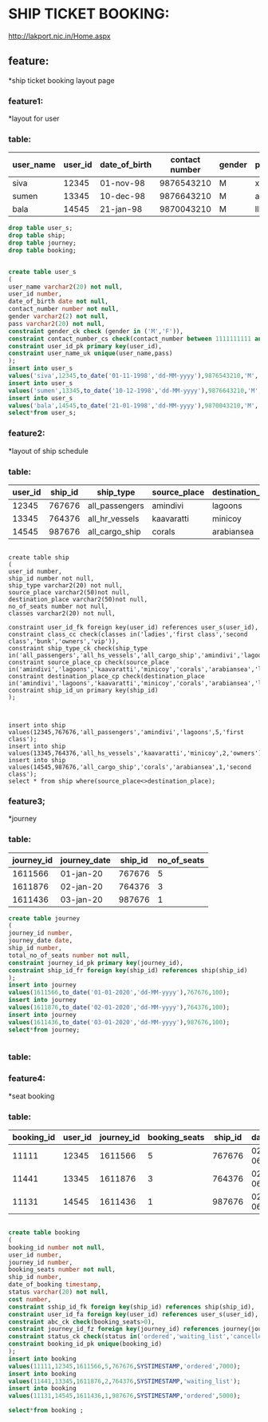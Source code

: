 # SHIP TICKET BOOKING:

http://lakport.nic.in/Home.aspx

## feature:

*ship ticket booking layout page

### feature1:

*layout for user

### table:

| user_name | user_id | date_of_birth | contact number | gender | pass |
|-----------|---------|---------------|----------------|--------|------|
| siva      | 12345   | 01-nov-98     | 9876543210     | M      | xyx  |
| sumen     | 13345   | 10-dec-98     | 9876643210     | M      | aaa  |
| bala      | 14545   | 21-jan-98     | 9870043210     | M      | lll  |


``` sql
drop table user_s;
drop table ship;
drop table journey;
drop table booking;


create table user_s
(
user_name varchar2(20) not null,
user_id number,
date_of_birth date not null,
contact_number number not null,
gender varchar2(2) not null,
pass varchar2(20) not null,
constraint gender_ck check (gender in ('M','F')),
constraint contact_number_cs check(contact_number between 1111111111 and 9999999999 ),
constraint user_id_pk primary key(user_id),
constraint user_name_uk unique(user_name,pass)
);
insert into user_s 
values('siva',12345,to_date('01-11-1998','dd-MM-yyyy'),9876543210,'M','xyx');
insert into user_s 
values('sumen',13345,to_date('10-12-1998','dd-MM-yyyy'),9876643210,'M','aaa');
insert into user_s 
values('bala',14545,to_date('21-01-1998','dd-MM-yyyy'),9870043210,'M','lll');
select*from user_s;


`````


### feature2:

*layout of ship schedule

### table:

| user_id | ship_id | ship_type      | source_place | destination_place | total_no_of_seats | classes      |
|---------|---------|----------------|--------------|-------------------|-------------------|--------------|
| 12345   | 767676  | all_passengers | amindivi     | lagoons           | 100               | first_class  |
| 13345   | 764376  | all_hr_vessels | kaavaratti   | minicoy           | 50                | owners       |
| 14545   | 987676  | all_cargo_ship | corals       | arabiansea        | 150               | second_class |

~~~sql:

create table ship
(
user_id number,
ship_id number not null,
ship_type varchar2(20) not null,
source_place varchar2(50)not null,
destination_place varchar2(50)not null,
no_of_seats number not null,
classes varchar2(20) not null,

constraint user_id_fk foreign key(user_id) references user_s(user_id),
constraint class_cc check(classes in('ladies','first class','second class','bunk','owners','vip')),
constraint ship_type_ck check(ship_type in('all_passengers','all_hs_vessels','all_cargo_ship','amindivi','lagoons','kaavaratti','minicoy','corals','arabiansea','lakshadeepsea')),
constraint source_place_cp check(source_place in('amindivi','lagoons','kaavaratti','minicoy','corals','arabiansea','lakshadeepsea')),
constraint destination_place_cp check(destination_place in('amindivi','lagoons','kaavaratti','minicoy','corals','arabiansea','lakshadeepsea')),
constraint ship_id_un primary key(ship_id)
);



insert into ship 
values(12345,767676,'all_passengers','amindivi','lagoons',5,'first class');
insert into ship
values(13345,764376,'all_hs_vessels','kaavaratti','minicoy',2,'owners');
insert into ship 
values(14545,987676,'all_cargo_ship','corals','arabiansea',1,'second class');
select * from ship where(source_place<>destination_place);

~~~~

### feature3;
*journey

### table:

| journey_id | journey_date | ship_id | no_of_seats |
|------------|--------------|---------|-------------|
| 1611566    | 01-jan-20    | 767676  | 5           |
| 1611876    | 02-jan-20    | 764376  | 3           |
| 1611436    | 03-jan-20    | 987676  | 1           |

~~~sql
create table journey
(
journey_id number,
journey_date date,
ship_id number,
total_no_of_seats number not null,
constraint journey_id_pk primary key(journey_id),
constraint ship_id_fr foreign key(ship_id) references ship(ship_id)
);
insert into journey
values(1611566,to_date('01-01-2020','dd-MM-yyyy'),767676,100);
insert into journey
values(1611876,to_date('02-01-2020','dd-MM-yyyy'),764376,100);
insert into journey
values(1611436,to_date('03-01-2020','dd-MM-yyyy'),987676,100);
select*from journey;



~~~~

### table:


### feature4:
*seat booking

### table:


| booking_id | user_id | journey_id | booking_seats | ship_id | date_of_booking    | status       |
|------------|---------|------------|---------------|---------|--------------------|--------------|
| 11111      | 12345   | 1611566    | 5             | 767676  | 02-jan-20 06:40:36 | ordered      |
| 11441      | 13345   | 1611876    | 3             | 764376  | 02-jan-20 06:40:36 | waiting_list |
| 11131      | 14545   | 1611436    | 1             | 987676  | 02-jan-20 06:40:36 | ordered      |

~~~sql

create table booking
(
booking_id number not null, 
user_id number,
journey_id number,
booking_seats number not null,
ship_id number,
date_of_booking timestamp,
status varchar(20) not null,
cost number,
constraint sship_id_fk foreign key(ship_id) references ship(ship_id),
constraint user_id_fa foreign key(user_id) references user_s(user_id),
constraint abc_ck check(booking_seats>0),
constraint journey_id_fz foreign key(journey_id) references journey(journey_id),
constraint status_ck check(status in('ordered','waiting_list','cancelled')),
constraint booking_id_pk unique(booking_id)
);
insert into booking
values(11111,12345,1611566,5,767676,SYSTIMESTAMP,'ordered',7000);
insert into booking 
values(11441,13345,1611876,2,764376,SYSTIMESTAMP,'waiting_list');
insert into booking
values(11131,14545,1611436,1,987676,SYSTIMESTAMP,'ordered',5000);

select*from booking ;

